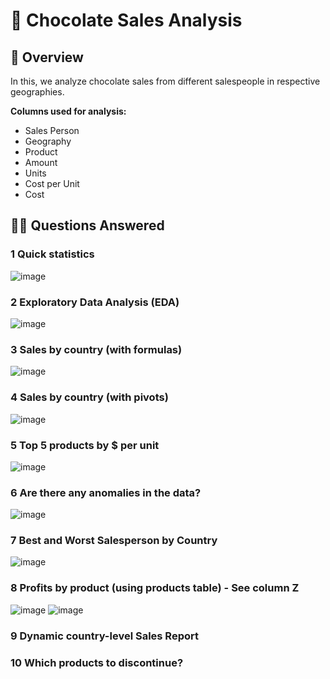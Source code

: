 # 🍫 Chocolate Sales Analysis

## 🎯 Overview

In this, we analyze chocolate sales from different salespeople in respective geographies.

**Columns used for analysis:**
- Sales Person	
- Geography	
- Product	
- Amount	
- Units
- Cost per Unit	
- Cost

 ## 👩‍💻 Questions Answered

### 1 Quick statistics
![image](https://github.com/Kanikamittal99/Excel-DataAnalysis/assets/32505627/1058a950-0a89-497c-96cd-40fdba48e70c)

### 2 Exploratory Data Analysis (EDA)
![image](https://github.com/Kanikamittal99/Excel-DataAnalysis/assets/32505627/432b21d8-3d34-4a09-aaf8-35285bc24cf1)

### 3 Sales by country (with formulas)
![image](https://github.com/Kanikamittal99/Excel-DataAnalysis/assets/32505627/72db22ac-0fe3-47cb-aca2-6ed182c07286)

### 4 Sales by country (with pivots)
![image](https://github.com/Kanikamittal99/Excel-DataAnalysis/assets/32505627/93c5c20e-59ea-4aa3-ae61-c991293d8c3f)

### 5 Top 5 products by $ per unit
![image](https://github.com/Kanikamittal99/Excel-DataAnalysis/assets/32505627/f487e2f5-c55f-4bf6-b182-281d09870f2e)

### 6 Are there any anomalies in the data?
![image](https://github.com/Kanikamittal99/Excel-DataAnalysis/assets/32505627/6d9e0eee-34ec-4fe7-b9a3-ca8b2dc9937c)

### 7 Best and Worst Salesperson by Country
![image](https://github.com/Kanikamittal99/Excel-DataAnalysis/assets/32505627/9537bbe2-4251-4966-9b83-0e54abab74e1)

### 8 Profits by product (using products table) - See column Z
![image](https://github.com/Kanikamittal99/Excel-DataAnalysis/assets/32505627/633db03e-d2fd-49fd-8be9-4a1a961ecb58)
![image](https://github.com/Kanikamittal99/Excel-DataAnalysis/assets/32505627/93dda794-251e-4152-a0f8-4a305a2017ef)

### 9 Dynamic country-level Sales Report
### 10	Which products to discontinue?

